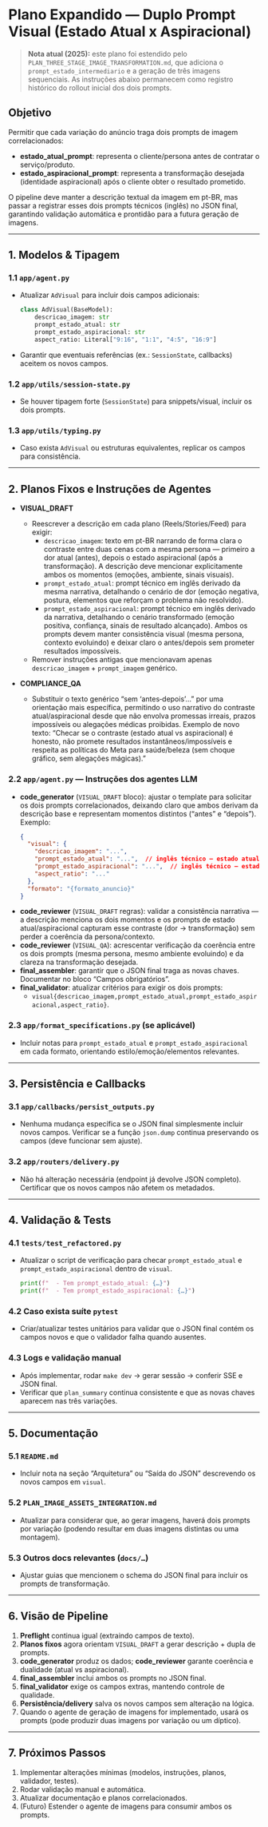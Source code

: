 # Plano Expandido — Duplo Prompt Visual (Estado Atual x Aspiracional)

> **Nota atual (2025):** este plano foi estendido pelo `PLAN_THREE_STAGE_IMAGE_TRANSFORMATION.md`,
> que adiciona o `prompt_estado_intermediario` e a geração de três imagens sequenciais.
> As instruções abaixo permanecem como registro histórico do rollout inicial dos dois prompts.

## Objetivo
Permitir que cada variação do anúncio traga dois prompts de imagem correlacionados:
- **estado_atual_prompt**: representa o cliente/persona antes de contratar o serviço/produto.
- **estado_aspiracional_prompt**: representa a transformação desejada (identidade aspiracional) após o cliente obter o resultado prometido.

O pipeline deve manter a descrição textual da imagem em pt-BR, mas passar a registrar esses dois prompts técnicos (inglês) no JSON final, garantindo validação automática e prontidão para a futura geração de imagens.

---

## 1. Modelos & Tipagem

### 1.1 `app/agent.py`
- Atualizar `AdVisual` para incluir dois campos adicionais:
  ```python
  class AdVisual(BaseModel):
      descricao_imagem: str
      prompt_estado_atual: str
      prompt_estado_aspiracional: str
      aspect_ratio: Literal["9:16", "1:1", "4:5", "16:9"]
  ```
- Garantir que eventuais referências (ex.: `SessionState`, callbacks) aceitem os novos campos.

### 1.2 `app/utils/session-state.py`
- Se houver tipagem forte (`SessionState`) para snippets/visual, incluir os dois prompts.

### 1.3 `app/utils/typing.py`
- Caso exista `AdVisual` ou estruturas equivalentes, replicar os campos para consistência.

---

## 2. Planos Fixos e Instruções de Agentes

- **VISUAL_DRAFT**
  - Reescrever a descrição em cada plano (Reels/Stories/Feed) para exigir:
    - `descricao_imagem`: texto em pt-BR narrando de forma clara o contraste entre duas cenas com a mesma persona — primeiro a dor atual (antes), depois o estado aspiracional (após a transformação). A descrição deve mencionar explicitamente ambos os momentos (emoções, ambiente, sinais visuais).
    - `prompt_estado_atual`: prompt técnico em inglês derivado da mesma narrativa, detalhando o cenário de dor (emoção negativa, postura, elementos que reforçam o problema não resolvido).
    - `prompt_estado_aspiracional`: prompt técnico em inglês derivado da narrativa, detalhando o cenário transformado (emoção positiva, confiança, sinais de resultado alcançado). Ambos os prompts devem manter consistência visual (mesma persona, contexto evoluindo) e deixar claro o antes/depois sem prometer resultados impossíveis.
  - Remover instruções antigas que mencionavam apenas `descricao_imagem` + `prompt_imagem` genérico.

- **COMPLIANCE_QA**
  - Substituir o texto genérico “sem ‘antes‑depois’…” por uma orientação mais específica, permitindo o uso narrativo do contraste atual/aspiracional desde que não envolva promessas irreais, prazos impossíveis ou alegações médicas proibidas. Exemplo de novo texto: “Checar se o contraste (estado atual vs aspiracional) é honesto, não promete resultados instantâneos/impossíveis e respeita as políticas do Meta para saúde/beleza (sem choque gráfico, sem alegações mágicas).”

### 2.2 `app/agent.py` — Instruções dos agentes LLM
- **code_generator** (`VISUAL_DRAFT` bloco): ajustar o template para solicitar os dois prompts correlacionados, deixando claro que ambos derivam da descrição base e representam momentos distintos (“antes” e “depois”). Exemplo:
  ```json
  {
    "visual": {
      "descricao_imagem": "...",
      "prompt_estado_atual": "...",  // inglês técnico – estado atual (dor)
      "prompt_estado_aspiracional": "...",  // inglês técnico – estado aspiracional (transformação)
      "aspect_ratio": "..."
    },
    "formato": "{formato_anuncio}"
  }
  ```
- **code_reviewer** (`VISUAL_DRAFT` regras): validar a consistência narrativa — a descrição menciona os dois momentos e os prompts de estado atual/aspiracional capturam esse contraste (dor → transformação) sem perder a coerência da persona/contexto.
- **code_reviewer** (`VISUAL_QA`): acrescentar verificação da coerência entre os dois prompts (mesma persona, mesmo ambiente evoluindo) e da clareza na transformação desejada.
- **final_assembler**: garantir que o JSON final traga as novas chaves. Documentar no bloco “Campos obrigatórios”.
- **final_validator**: atualizar critérios para exigir os dois prompts:
  - `visual{descricao_imagem,prompt_estado_atual,prompt_estado_aspiracional,aspect_ratio}`.

### 2.3 `app/format_specifications.py` (se aplicável)
- Incluir notas para `prompt_estado_atual` e `prompt_estado_aspiracional` em cada formato, orientando estilo/emoção/elementos relevantes.

---

## 3. Persistência e Callbacks

### 3.1 `app/callbacks/persist_outputs.py`
- Nenhuma mudança específica se o JSON final simplesmente incluir novos campos. Verificar se a função `json.dump` continua preservando os campos (deve funcionar sem ajuste).

### 3.2 `app/routers/delivery.py`
- Não há alteração necessária (endpoint já devolve JSON completo). Certificar que os novos campos não afetem os metadados.

---

## 4. Validação & Tests

### 4.1 `tests/test_refactored.py`
- Atualizar o script de verificação para checar `prompt_estado_atual` e `prompt_estado_aspiracional` dentro de `visual`.
  ```python
  print(f"  - Tem prompt_estado_atual: {…}")
  print(f"  - Tem prompt_estado_aspiracional: {…}")
  ```

### 4.2 Caso exista suíte `pytest`
- Criar/atualizar testes unitários para validar que o JSON final contém os campos novos e que o validador falha quando ausentes.

### 4.3 Logs e validação manual
- Após implementar, rodar `make dev` → gerar sessão → conferir SSE e JSON final.
- Verificar que `plan_summary` continua consistente e que as novas chaves aparecem nas três variações.

---

## 5. Documentação

### 5.1 `README.md`
- Incluir nota na seção “Arquitetura” ou “Saída do JSON” descrevendo os novos campos em `visual`.

### 5.2 `PLAN_IMAGE_ASSETS_INTEGRATION.md`
- Atualizar para considerar que, ao gerar imagens, haverá dois prompts por variação (podendo resultar em duas imagens distintas ou uma montagem).

### 5.3 Outros docs relevantes (`docs/…`)
- Ajustar guias que mencionem o schema do JSON final para incluir os prompts de transformação.

---

## 6. Visão de Pipeline

1. **Preflight** continua igual (extraindo campos de texto).
2. **Planos fixos** agora orientam `VISUAL_DRAFT` a gerar descrição + dupla de prompts.
3. **code_generator** produz os dados; **code_reviewer** garante coerência e dualidade (atual vs aspiracional).
4. **final_assembler** inclui ambos os prompts no JSON final.
5. **final_validator** exige os campos extras, mantendo controle de qualidade.
6. **Persistência/delivery** salva os novos campos sem alteração na lógica.
7. Quando o agente de geração de imagens for implementado, usará os prompts (pode produzir duas imagens por variação ou um díptico).

---

## 7. Próximos Passos

1. Implementar alterações mínimas (modelos, instruções, planos, validador, testes).
2. Rodar validação manual e automática.
3. Atualizar documentação e planos correlacionados.
4. (Futuro) Estender o agente de imagens para consumir ambos os prompts.
